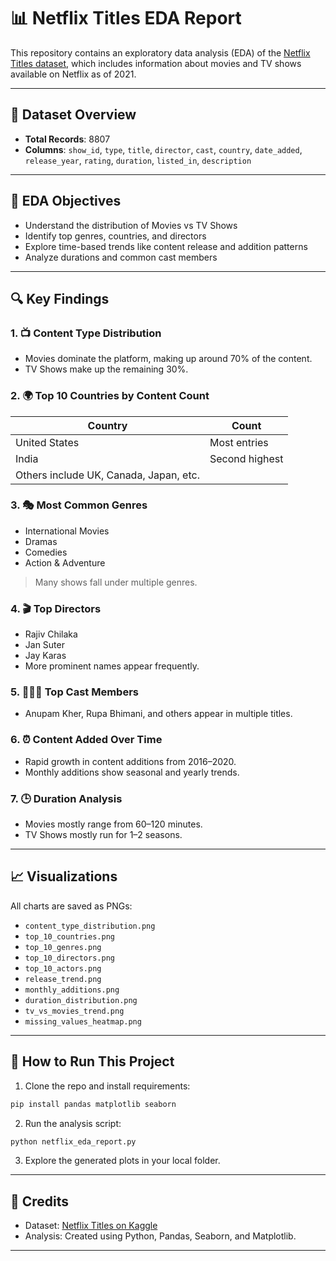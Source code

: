 
# 📊 Netflix Titles EDA Report

This repository contains an exploratory data analysis (EDA) of the [Netflix Titles dataset](https://www.kaggle.com/shivamb/netflix-shows), which includes information about movies and TV shows available on Netflix as of 2021.

---

## 📁 Dataset Overview

- **Total Records**: 8807
- **Columns**: `show_id`, `type`, `title`, `director`, `cast`, `country`, `date_added`, `release_year`, `rating`, `duration`, `listed_in`, `description`

---

## 🧪 EDA Objectives

- Understand the distribution of Movies vs TV Shows
- Identify top genres, countries, and directors
- Explore time-based trends like content release and addition patterns
- Analyze durations and common cast members

---

## 🔍 Key Findings

### 1. 📺 **Content Type Distribution**
- Movies dominate the platform, making up around 70% of the content.
- TV Shows make up the remaining 30%.

### 2. 🌍 **Top 10 Countries by Content Count**
| Country | Count |
|---------|-------|
| United States | Most entries |
| India | Second highest |
| Others include UK, Canada, Japan, etc. |

### 3. 🎭 **Most Common Genres**
- International Movies
- Dramas
- Comedies
- Action & Adventure
> Many shows fall under multiple genres.

### 4. 🎬 **Top Directors**
- Rajiv Chilaka
- Jan Suter
- Jay Karas
- More prominent names appear frequently.

### 5. 🧑‍🤝‍🧑 **Top Cast Members**
- Anupam Kher, Rupa Bhimani, and others appear in multiple titles.

### 6. ⏰ **Content Added Over Time**
- Rapid growth in content additions from 2016–2020.
- Monthly additions show seasonal and yearly trends.

### 7. 🕒 **Duration Analysis**
- Movies mostly range from 60–120 minutes.
- TV Shows mostly run for 1–2 seasons.

---

## 📈 Visualizations

All charts are saved as PNGs:
- `content_type_distribution.png`
- `top_10_countries.png`
- `top_10_genres.png`
- `top_10_directors.png`
- `top_10_actors.png`
- `release_trend.png`
- `monthly_additions.png`
- `duration_distribution.png`
- `tv_vs_movies_trend.png`
- `missing_values_heatmap.png`

---

## 📂 How to Run This Project

1. Clone the repo and install requirements:
```bash
pip install pandas matplotlib seaborn
```

2. Run the analysis script:
```bash
python netflix_eda_report.py
```

3. Explore the generated plots in your local folder.

---

## 📌 Credits

- Dataset: [Netflix Titles on Kaggle](https://www.kaggle.com/shivamb/netflix-shows)
- Analysis: Created using Python, Pandas, Seaborn, and Matplotlib.

---

